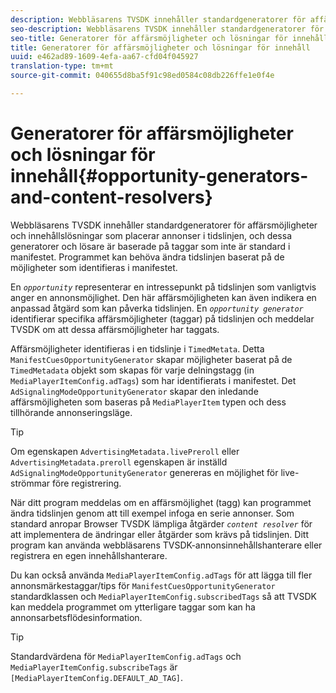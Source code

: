```yaml
---
description: Webbläsarens TVSDK innehåller standardgeneratorer för affärsmöjligheter och innehållslösningar som placerar annonser i tidslinjen, och dessa generatorer och lösare är baserade på taggar som inte är standard i manifestet. Programmet kan behöva ändra tidslinjen baserat på de möjligheter som identifieras i manifestet.
seo-description: Webbläsarens TVSDK innehåller standardgeneratorer för affärsmöjligheter och innehållslösningar som placerar annonser i tidslinjen, och dessa generatorer och lösare är baserade på taggar som inte är standard i manifestet. Programmet kan behöva ändra tidslinjen baserat på de möjligheter som identifieras i manifestet.
seo-title: Generatorer för affärsmöjligheter och lösningar för innehåll
title: Generatorer för affärsmöjligheter och lösningar för innehåll
uuid: e462ad89-1609-4efa-aa67-cfd04f045927
translation-type: tm+mt
source-git-commit: 040655d8ba5f91c98ed0584c08db226ffe1e0f4e

---
```



# Generatorer för affärsmöjligheter och lösningar för innehåll{#opportunity-generators-and-content-resolvers}

Webbläsarens TVSDK innehåller standardgeneratorer för affärsmöjligheter och innehållslösningar som placerar annonser i tidslinjen, och dessa generatorer och lösare är baserade på taggar som inte är standard i manifestet. Programmet kan behöva ändra tidslinjen baserat på de möjligheter som identifieras i manifestet.

En *`opportunity`* representerar en intressepunkt på tidslinjen som vanligtvis anger en annonsmöjlighet. Den här affärsmöjligheten kan även indikera en anpassad åtgärd som kan påverka tidslinjen. En *`opportunity generator`* identifierar specifika affärsmöjligheter (taggar) på tidslinjen och meddelar TVSDK om att dessa affärsmöjligheter har taggats.

Affärsmöjligheter identifieras i en tidslinje i `TimedMetata`. Detta `ManifestCuesOpportunityGenerator` skapar möjligheter baserat på de `TimedMetadata` objekt som skapas för varje delningstagg (in `MediaPlayerItemConfig.adTags`) som har identifierats i manifestet. Det `AdSignalingModeOpportunityGenerator` skapar den inledande affärsmöjligheten som baseras på `MediaPlayerItem` typen och dess tillhörande annonseringsläge.

>[!TIP]
>
>Om egenskapen `AdvertisingMetadata.livePreroll` eller `AdvertisingMetadata.preroll` egenskapen är inställd `AdSignalingModeOpportunityGenerator` genereras en möjlighet för live-strömmar före registrering.

När ditt program meddelas om en affärsmöjlighet (tagg) kan programmet ändra tidslinjen genom att till exempel infoga en serie annonser. Som standard anropar Browser TVSDK lämpliga åtgärder *`content resolver`* för att implementera de ändringar eller åtgärder som krävs på tidslinjen. Ditt program kan använda webbläsarens TVSDK-annonsinnehållshanterare eller registrera en egen innehållshanterare.

Du kan också använda `MediaPlayerItemConfig.adTags` för att lägga till fler annonsmärkestaggar/tips för `ManifestCuesOpportunityGenerator` standardklassen och `MediaPlayerItemConfig.subscribedTags` så att TVSDK kan meddela programmet om ytterligare taggar som kan ha annonsarbetsflödesinformation.

>[!TIP]
>
>Standardvärdena för `MediaPlayerItemConfig.adTags` och `MediaPlayerItemConfig.subscribeTags` är `[MediaPlayerItemConfig.DEFAULT_AD_TAG]`.

